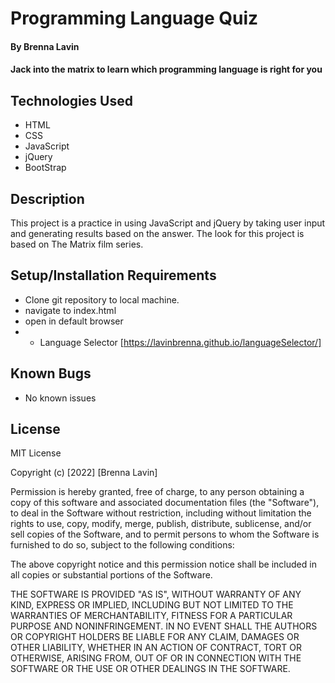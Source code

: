 # Programming Language Quiz

#### By Brenna Lavin

#### Jack into the matrix to learn which programming language is right for you

## Technologies Used

* HTML
* CSS
* JavaScript
* jQuery
* BootStrap

## Description

This project is a practice in using JavaScript and jQuery by taking user input and generating results based on the answer. The look for this project is based on The Matrix film series.

## Setup/Installation Requirements

* Clone git repository to local machine.
* navigate to index.html
* open in default browser
* * Language Selector [https://lavinbrenna.github.io/languageSelector/]
## Known Bugs

* No known issues
  
## License

MIT License

Copyright (c) [2022] [Brenna Lavin]

Permission is hereby granted, free of charge, to any person obtaining a copy
of this software and associated documentation files (the "Software"), to deal
in the Software without restriction, including without limitation the rights
to use, copy, modify, merge, publish, distribute, sublicense, and/or sell
copies of the Software, and to permit persons to whom the Software is
furnished to do so, subject to the following conditions:

The above copyright notice and this permission notice shall be included in all
copies or substantial portions of the Software.

THE SOFTWARE IS PROVIDED "AS IS", WITHOUT WARRANTY OF ANY KIND, EXPRESS OR
IMPLIED, INCLUDING BUT NOT LIMITED TO THE WARRANTIES OF MERCHANTABILITY,
FITNESS FOR A PARTICULAR PURPOSE AND NONINFRINGEMENT. IN NO EVENT SHALL THE
AUTHORS OR COPYRIGHT HOLDERS BE LIABLE FOR ANY CLAIM, DAMAGES OR OTHER
LIABILITY, WHETHER IN AN ACTION OF CONTRACT, TORT OR OTHERWISE, ARISING FROM,
OUT OF OR IN CONNECTION WITH THE SOFTWARE OR THE USE OR OTHER DEALINGS IN THE
SOFTWARE.
